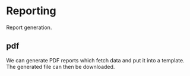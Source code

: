 # Reporting

Report generation.

## pdf

We can generate PDF reports which fetch data and put it into a template. The generated file can then be downloaded.
